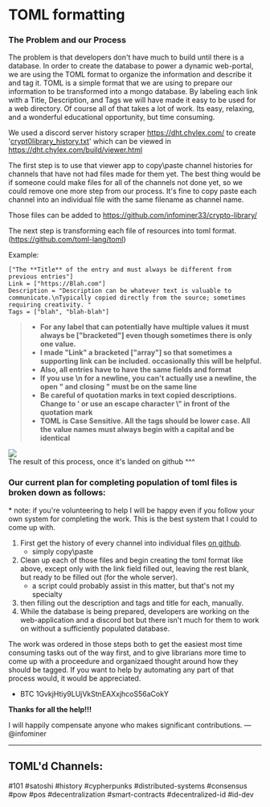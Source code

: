 # TOML formatting
### The Problem and our Process

The problem is that developers don't have much to build until there is a database. In order to create the database to power a dynamic web-portal, we are using the TOML format to organize the information and describe it and tag it. TOML is a simple format that we are using to prepare our information to be transformed into a mongo database. By labeling each link with a Title, Description, and Tags we will have made it easy   to be used for a web directory. Of course all of that takes a lot of work. Its easy, relaxing, and a wonderful educational opportunity, but time consuming.

We used a discord server history scraper https://dht.chylex.com/ to create '[crypt0library_history.txt](https://github.com/infominer33/crypto-library/blob/master/crypt0library_history.txt)' which can be viewed in https://dht.chylex.com/build/viewer.html

The first step is to use that viewer app to copy\paste channel histories for channels that have not had files made for them yet. The best thing would be if someone could make files for all of the channels not done yet, so we could remove one more step from our process. It's fine to copy paste each channel into an individual file with the same filename as channel name.

Those files can be added to https://github.com/infominer33/crypto-library/

The next step is transforming each file of resources into toml format.  (https://github.com/toml-lang/toml)
  
Example:

```
["The **Title** of the entry and must always be different from previous entries"] 
Link = ["https://Blah.com"]
Description = "Description can be whatever text is valuable to communicate.\nTypically copied directly from the source; sometimes requiring creativity. "
Tags = ["blah", "blah-blah"]
```

>* **For any label that can potentially have multiple values it must always be ["bracketed"] even though sometimes there is only one value.**
>* **I made "Link" a bracketed ["array"] so that sometimes a supporting link can be included. occasionally this will be helpful.**
>* **Also, all entries have to have the same fields and format**
>* **If you use \n for a newline, you can't actually use a newline, the open " and closing " must be on the same line**
>* **Be careful of quotation marks in text copied descriptions. Change to ' or use an escape character \\" in front of the quotation mark**
>* **TOML is Case Sensitive. All the tags should be lower case. All the value names must always begin with a capital and be identical**

<img src="http://i.imgur.com/1nmrAAu.png"/></br>
The result of this process, once it's landed on github ^^^

### Our current plan for completing population of toml files is broken down as follows:

\* note: if you're volunteering to help I will be happy even if you follow your own system for completing the work. This is the best system that I could to come up with.

1. First get the history of every channel into individual files [on github](https://github.com/infominer33/crypto-library/).
   - simply copy\paste 
2. Clean up each of those files and begin creating the toml format like above, except only with the link field filled out, leaving the rest blank, but ready to be filled out (for the whole server).
   - a script could probably assist in this matter, but that's not my specialty
4. then filling out the description and tags and title for each, manually.
5. While the database is being prepared, developers are working on the web-application and a discord bot but there isn't much for them to work on without a sufficiently populated database.

The work was ordered in those steps both to get the easiest most time consuming tasks out of the way first, and to give librarians more time to come up with a proceedure and organizaed thought around how they should be tagged. If you want to help by automating any part of that process would, it would be appreciated.

* BTC 1GvkjHtiy9LUjVkStnEAXxjhcoS56aCokY

**Thanks for all the help!!!**

I will happily compensate anyone who makes significant contributions. —@infominer

---
## TOML'd Channels:
#101 #satoshi #history #cypherpunks #distributed-systems #consensus #pow #pos #decentralization #smart-contracts #decentralized-id #id-dev
